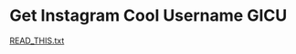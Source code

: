 # Get Instagram Cool Username GICU
[READ_THIS.txt](https://github.com/the-computer-mayor/GICU/blob/main/READ_THIS.txt "READ_THIS.txt")
